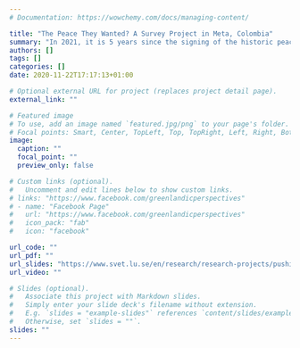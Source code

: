 ```yaml
---
# Documentation: https://wowchemy.com/docs/managing-content/

title: "The Peace They Wanted? A Survey Project in Meta, Colombia"
summary: "In 2021, it is 5 years since the signing of the historic peace agreement between the Colombian government and the FARC. Still, for many colombians the peace has fallen short of expectations. In this survey, we intend to map the experiences of residents of the Meta Department, a war-torn region south of Bogotá, the country capital, in order to shed light on the potenntials and pitfalls of peace and reconciliation."
authors: []
tags: []
categories: []
date: 2020-11-22T17:17:13+01:00

# Optional external URL for project (replaces project detail page).
external_link: ""

# Featured image
# To use, add an image named `featured.jpg/png` to your page's folder.
# Focal points: Smart, Center, TopLeft, Top, TopRight, Left, Right, BottomLeft, Bottom, BottomRight.
image:
  caption: ""
  focal_point: ""
  preview_only: false

# Custom links (optional).
#   Uncomment and edit lines below to show custom links.
# links: "https://www.facebook.com/greenlandicperspectives"
# - name: "Facebook Page"
#   url: "https://www.facebook.com/greenlandicperspectives"
#   icon_pack: "fab"
#   icon: "facebook"

url_code: ""
url_pdf: ""
url_slides: "https://www.svet.lu.se/en/research/research-projects/pushing-boundaries-peace-research"
url_video: ""

# Slides (optional).
#   Associate this project with Markdown slides.
#   Simply enter your slide deck's filename without extension.
#   E.g. `slides = "example-slides"` references `content/slides/example-slides.md`.
#   Otherwise, set `slides = ""`.
slides: ""
---
```

